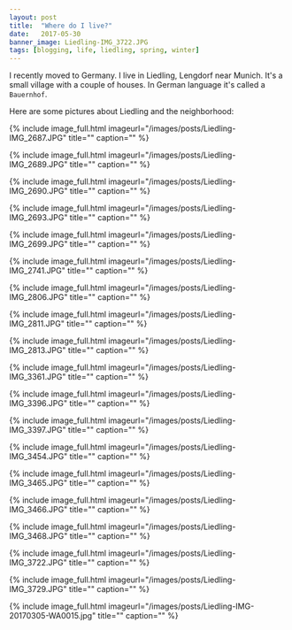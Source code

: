 ```yaml
---
layout: post
title:  "Where do I live?"
date:   2017-05-30
banner_image: Liedling-IMG_3722.JPG
tags: [blogging, life, liedling, spring, winter]
---
```


I recently moved to Germany. I live in Liedling, Lengdorf near Munich. It's a small village with a couple of houses. In German language it's called a `Bauernhof`. 

<!--more-->

Here are some pictures about Liedling and the neighborhood:

{% include image_full.html imageurl="/images/posts/Liedling-IMG_2687.JPG" 
title="" caption="" %}

{% include image_full.html imageurl="/images/posts/Liedling-IMG_2689.JPG" 
title="" caption="" %}

{% include image_full.html imageurl="/images/posts/Liedling-IMG_2690.JPG" 
title="" caption="" %}

{% include image_full.html imageurl="/images/posts/Liedling-IMG_2693.JPG" 
title="" caption="" %}

{% include image_full.html imageurl="/images/posts/Liedling-IMG_2699.JPG" 
title="" caption="" %}

{% include image_full.html imageurl="/images/posts/Liedling-IMG_2741.JPG" 
title="" caption="" %}

{% include image_full.html imageurl="/images/posts/Liedling-IMG_2806.JPG" 
title="" caption="" %}

{% include image_full.html imageurl="/images/posts/Liedling-IMG_2811.JPG" 
title="" caption="" %}

{% include image_full.html imageurl="/images/posts/Liedling-IMG_2813.JPG" 
title="" caption="" %}

{% include image_full.html imageurl="/images/posts/Liedling-IMG_3361.JPG" 
title="" caption="" %}

{% include image_full.html imageurl="/images/posts/Liedling-IMG_3396.JPG" 
title="" caption="" %}

{% include image_full.html imageurl="/images/posts/Liedling-IMG_3397.JPG" 
title="" caption="" %}

{% include image_full.html imageurl="/images/posts/Liedling-IMG_3454.JPG" 
title="" caption="" %}

{% include image_full.html imageurl="/images/posts/Liedling-IMG_3465.JPG" 
title="" caption="" %}

{% include image_full.html imageurl="/images/posts/Liedling-IMG_3466.JPG" 
title="" caption="" %}

{% include image_full.html imageurl="/images/posts/Liedling-IMG_3468.JPG" 
title="" caption="" %}

{% include image_full.html imageurl="/images/posts/Liedling-IMG_3722.JPG" 
title="" caption="" %}

{% include image_full.html imageurl="/images/posts/Liedling-IMG_3729.JPG" 
title="" caption="" %}

{% include image_full.html imageurl="/images/posts/Liedling-IMG-20170305-WA0015.jpg" 
title="" caption="" %}
